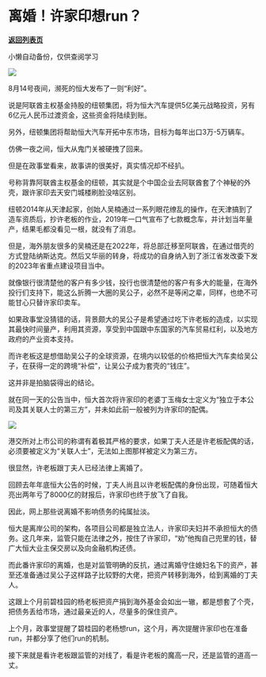 # 离婚！许家印想run？

[**返回列表页**](/gzh/政事堂2019)

小懒自动备份，仅供查阅学习

![](https://mmbiz.qpic.cn/mmbiz_jpg/rxhS23yu8cP1xnz2JxzFLDG5ZESAl6LUmaZtO4CXdbBqdm9v5LWiaCwdHhyaH3l0V0DspX6bMdAb0kwNLoEgkgg/640?wx_fmt=jpeg)

8月14号夜间，濒死的恒大发布了一则“利好”。

说是阿联酋主权基金持股的纽顿集团，将为恒大汽车提供5亿美元战略投资，另有6亿元人民币过渡资金，这些资金将陆续到账。  

另外，纽顿集团将帮助恒大汽车开拓中东市场，目标为每年出口3万-5万辆车。

仿佛一夜之间，恒大从鬼门关被硬拽了回来。

但是在政事堂看来，故事讲的很美好，真实情况却不经扒。

号称背靠阿联酋主权基金的纽顿，其实就是个中国企业去阿联酋套了个神秘的外壳，跟许家印去天安门城楼刷脸没啥区别。

纽顿2014年从天津起家，创始人吴楠通过一系列眼花缭乱的操作，在天津搞到了造车资质后，抄许老板的作业，2019年一口气宣布了七款概念车，并计划当年量产，结果毛都没看见一根，就没有了消息。

但是，海外朋友很多的吴楠还是在2022年，将总部迁移至阿联酋，在通过借壳的方式登陆纳斯达克。然后又华丽的转身，将成功的自身纳入到了浙江省发改委下发的2023年省重点建设项目当中。  

就像银行很清楚他的客户有多少钱，投行也很清楚他的客户有多大的能量，在海外投行们支持下，能这么折腾一大圈的吴公子，必然不是等闲之辈，同样，也绝不可能甘心只替许家印卖车。

如果政事堂没猜错的话，背景颇大的吴公子是希望通过吃下许老板的造成，以实现其最快时间量产，利用其资源，享受到中国跟中东国家的汽车贸易红利，以及地方政府的产业资本支持。

而许老板这是想借助吴公子的全球资源，在境内以较低的价格把恒大汽车卖给吴公子，在获得一定的跨境“补偿”，让吴公子成为套壳的“钱庄”。

这并非是拍脑袋得出的结论。  

就在同一天的公告当中，恒大首次将许家印的老婆丁玉梅女士定义为“独立于本公司及其关联人士的第三方”，并未如此前一般被列为许家印的配偶。

![](https://mmbiz.qpic.cn/mmbiz_png/rxhS23yu8cP1xnz2JxzFLDG5ZESAl6LUxg0wKZLm5gPD9kP8pWt4clYzDx33InYHfrN1mJ3OAYJexvvSTicKKKQ/640?wx_fmt=png)

港交所对上市公司的称谓有着极其严格的要求，如果丁夫人还是许老板配偶的话，必须要被定义为“关联人士”，无法如上图那样被定义为第三方。

很显然，许老板跟丁夫人已经法律上离婚了。  

回顾去年年底恒大公告的时候，丁夫人尚且以许老板配偶的身份出现，可随着恒大亮出两年亏了8000亿的财报后，许家印也终于放飞了自我。

因此，网上那些说离婚不影响债务的纯属扯淡。  

恒大是离岸公司的架构，各项目公司都是独立法人，许家印夫妇并不承担恒大的债务。这几年来，监管只能在法律之外，按住了许家印，“劝”他掏自己兜里的钱，替广大恒大业主保交房以及向金融机构还债。  

而此番许家印的离婚，也是对监管明确的反抗，通过离婚守住媳妇名下的资产，甚至还准备通过吴公子这样路子比较野的大佬，把资产转移到海外，给到离婚的丁夫人。

这跟上个月前碧桂园的杨老板把资产捐到海外基金会如出一辙，都是想套了个壳，把债务丢给市场，通过最亲近的人，尽量多的保住资产。

上个月，政事堂提醒了碧桂园的老杨想run，这个月，再次提醒许家印也在准备run，并都分享了他们run的机制。

接下来就是看许老板跟监管的对线了，看是许老板的魔高一尺，还是监管的道高一丈。  

